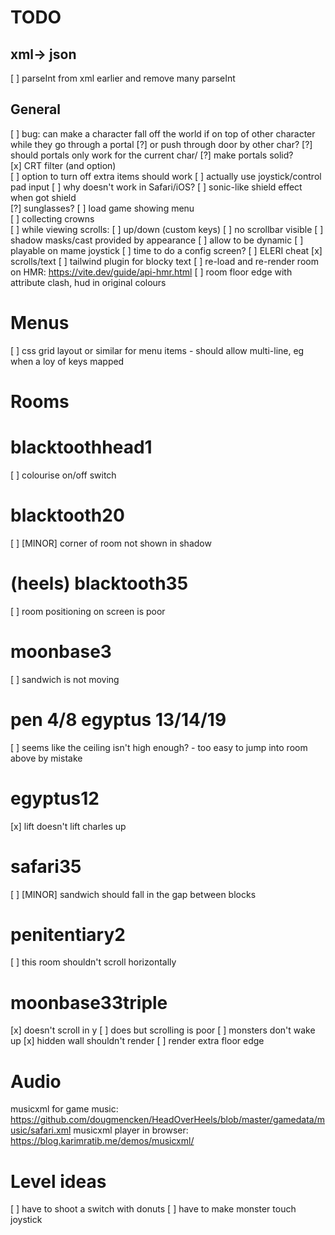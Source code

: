 # TODO

## xml-> json

[ ] parseInt from xml earlier and remove many parseInt 
        
## General


[ ] bug: can make a character fall off the world if on top of other character while they go through a portal
    [?] or push through door by other char?
    [?] should portals only work for the current char/
    [?] make portals solid?    
[x] CRT filter (and option)    
[ ] option to turn off extra items should work
[ ] actually use joystick/control pad input
[ ] why doesn't work in Safari/iOS?
[ ] sonic-like shield effect when got shield    
    [?] sunglasses?
[ ] load game showing menu    
[ ] collecting crowns    
[ ] while viewing scrolls:
    [ ] up/down (custom keys) 
    [ ] no scrollbar visible
[ ] shadow masks/cast provided by appearance
    [ ] allow to be dynamic
[ ] playable on mame joystick
    [ ] time to do a config screen?
[ ] ELERI cheat
[x] scrolls/text
    [ ] tailwind plugin for blocky text
[ ] re-load and re-render room on HMR: https://vite.dev/guide/api-hmr.html
[ ] room floor edge with attribute clash, hud in original colours

# Menus
[ ] css grid layout or similar for menu items
    - should allow multi-line, eg when a loy of keys mapped

# Rooms

# blacktoothhead1
[ ] colourise on/off switch

# blacktooth20
[ ] [MINOR] corner of room not shown in shadow

# (heels) blacktooth35
[ ] room positioning on screen is poor

# moonbase3 
[ ] sandwich is not moving

# pen 4/8 egyptus 13/14/19
[ ] seems like the ceiling isn't high enough? - too easy to jump into room above by mistake

# egyptus12    
[x] lift doesn't lift charles up

# safari35
[ ] [MINOR] sandwich should fall in the gap between blocks

# penitentiary2
[ ] this room shouldn't scroll horizontally

# moonbase33triple
[x] doesn't scroll in y
    [ ] does but scrolling is poor
[ ] monsters don't wake up
[x] hidden wall shouldn't render
[ ] render extra floor edge

Audio
=====

musicxml for game music: https://github.com/dougmencken/HeadOverHeels/blob/master/gamedata/music/safari.xml
musicxml player in browser: https://blog.karimratib.me/demos/musicxml/


Level ideas
===========
[ ] have to shoot a switch with donuts
[ ] have to make monster touch joystick

